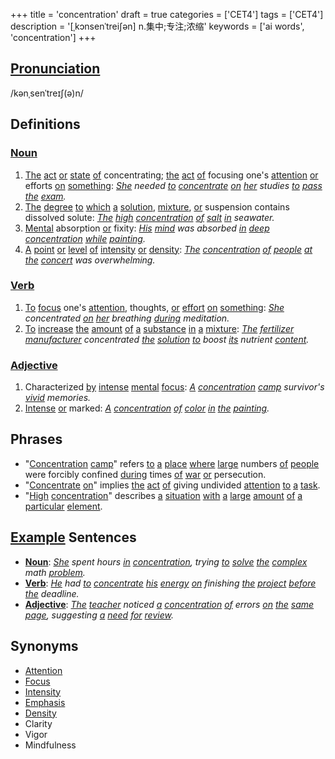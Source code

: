 +++
title = 'concentration'
draft = true
categories = ['CET4']
tags = ['CET4']
description = '[ˌkɔnsenˈtrei∫ən] n.集中;专注;浓缩'
keywords = ['ai words', 'concentration']
+++

## [Pronunciation](/post/pronunciation/)
/kənˌsenˈtreɪʃ(ə)n/

## Definitions
### [Noun](/post/noun/)
1. [The](/post/the/) [act](/post/act/) [or](/post/or/) [state](/post/state/) [of](/post/of/) concentrating; [the](/post/the/) [act](/post/act/) [of](/post/of/) focusing one's [attention](/post/attention/) [or](/post/or/) efforts [on](/post/on/) [something](/post/something/): *[She](/post/she/) needed [to](/post/to/) [concentrate](/post/concentrate/) [on](/post/on/) [her](/post/her/) studies [to](/post/to/) [pass](/post/pass/) [the](/post/the/) [exam](/post/exam/).*
2. [The](/post/the/) [degree](/post/degree/) [to](/post/to/) [which](/post/which/) [a](/post/a/) [solution](/post/solution/), [mixture](/post/mixture/), [or](/post/or/) suspension contains dissolved solute: *[The](/post/the/) [high](/post/high/) [concentration](/post/concentration/) [of](/post/of/) [salt](/post/salt/) [in](/post/in/) seawater.*
3. [Mental](/post/mental/) absorption [or](/post/or/) fixity: *[His](/post/his/) [mind](/post/mind/) was absorbed [in](/post/in/) [deep](/post/deep/) [concentration](/post/concentration/) [while](/post/while/) [painting](/post/painting/).*
4. [A](/post/a/) [point](/post/point/) [or](/post/or/) [level](/post/level/) [of](/post/of/) [intensity](/post/intensity/) [or](/post/or/) [density](/post/density/): *[The](/post/the/) [concentration](/post/concentration/) [of](/post/of/) [people](/post/people/) [at](/post/at/) [the](/post/the/) [concert](/post/concert/) was overwhelming.*

### [Verb](/post/verb/)
1. [To](/post/to/) [focus](/post/focus/) one's [attention](/post/attention/), thoughts, [or](/post/or/) [effort](/post/effort/) [on](/post/on/) [something](/post/something/): *[She](/post/she/) concentrated [on](/post/on/) [her](/post/her/) breathing [during](/post/during/) meditation.*
2. [To](/post/to/) [increase](/post/increase/) [the](/post/the/) [amount](/post/amount/) [of](/post/of/) [a](/post/a/) [substance](/post/substance/) [in](/post/in/) [a](/post/a/) [mixture](/post/mixture/): *[The](/post/the/) [fertilizer](/post/fertilizer/) [manufacturer](/post/manufacturer/) concentrated [the](/post/the/) [solution](/post/solution/) [to](/post/to/) boost [its](/post/its/) nutrient [content](/post/content/).*

### [Adjective](/post/adjective/)
1. Characterized [by](/post/by/) [intense](/post/intense/) [mental](/post/mental/) [focus](/post/focus/): *[A](/post/a/) [concentration](/post/concentration/) [camp](/post/camp/) survivor's [vivid](/post/vivid/) memories.*
2. [Intense](/post/intense/) [or](/post/or/) marked: *[A](/post/a/) [concentration](/post/concentration/) [of](/post/of/) [color](/post/color/) [in](/post/in/) [the](/post/the/) [painting](/post/painting/).*

## Phrases
- "[Concentration](/post/concentration/) [camp](/post/camp/)" refers [to](/post/to/) [a](/post/a/) [place](/post/place/) [where](/post/where/) [large](/post/large/) numbers [of](/post/of/) [people](/post/people/) were forcibly confined [during](/post/during/) times [of](/post/of/) [war](/post/war/) [or](/post/or/) persecution.
- "[Concentrate](/post/concentrate/) [on](/post/on/)" implies [the](/post/the/) [act](/post/act/) [of](/post/of/) giving undivided [attention](/post/attention/) [to](/post/to/) [a](/post/a/) [task](/post/task/).
- "[High](/post/high/) [concentration](/post/concentration/)" describes [a](/post/a/) [situation](/post/situation/) [with](/post/with/) [a](/post/a/) [large](/post/large/) [amount](/post/amount/) [of](/post/of/) [a](/post/a/) [particular](/post/particular/) [element](/post/element/).

## [Example](/post/example/) Sentences
- **[Noun](/post/noun/)**: *[She](/post/she/) spent hours [in](/post/in/) [concentration](/post/concentration/), trying [to](/post/to/) [solve](/post/solve/) [the](/post/the/) [complex](/post/complex/) math [problem](/post/problem/).*
- **[Verb](/post/verb/)**: *[He](/post/he/) had [to](/post/to/) [concentrate](/post/concentrate/) [his](/post/his/) [energy](/post/energy/) [on](/post/on/) finishing [the](/post/the/) [project](/post/project/) [before](/post/before/) [the](/post/the/) deadline.*
- **[Adjective](/post/adjective/)**: *[The](/post/the/) [teacher](/post/teacher/) noticed [a](/post/a/) [concentration](/post/concentration/) [of](/post/of/) errors [on](/post/on/) [the](/post/the/) [same](/post/same/) [page](/post/page/), suggesting [a](/post/a/) [need](/post/need/) [for](/post/for/) [review](/post/review/).*

## Synonyms
- [Attention](/post/attention/)
- [Focus](/post/focus/)
- [Intensity](/post/intensity/)
- [Emphasis](/post/emphasis/)
- [Density](/post/density/)
- Clarity
- Vigor
- Mindfulness
